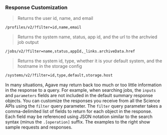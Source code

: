 ### Response Customization

> Returns the user id, name, and email  

```html
/profiles/v2/?filter=id,name,email
```

> Returns the system name, status, app id, and the url to the archvied job output  

```html
/jobs/v2/?filter=name,status,appId,_links.archiveData.href
```

> Returns the system id, type, whether it is your default system, and the hostname in the storage config  
 
```html
/systems/v2/?filter=id,type,default,storage.host
```

In many situations, Agave may return back too much or too little information in the response to a query. For example, when searching jobs, the `inputs` and `parameters` fields are not included in the default summary response objects. You can customize the responses you receive from all the Science APIs using the `filter` query parameter. The `filter` query parameter takes a comma-delimited list of fields to return for each object in the response. Each field may be referenced using JSON notation similar to the search syntax (minus the `.[operation]` suffix. The examples to the right show sample requests and responses.
   
   